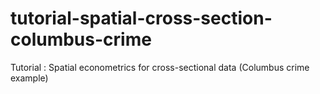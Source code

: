 # tutorial-spatial-cross-section-columbus-crime
Tutorial : Spatial econometrics for cross-sectional data (Columbus crime example)
